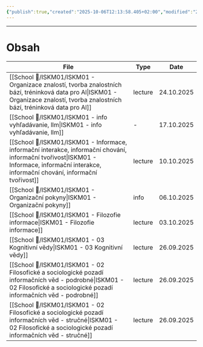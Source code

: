 ```yaml
---
{"publish":true,"created":"2025-10-06T12:13:58.405+02:00","modified":"2025-10-29T18:22:41.713+01:00","cssclasses":""}
---
```


---
# Obsah
| File                                                                                                                                                                                             | Type    | Date       |
| ------------------------------------------------------------------------------------------------------------------------------------------------------------------------------------------------ | ------- | ---------- |
| [[School 🏫/ISKM01/ISKM01 - Organizace znalostí, tvorba znalostních bází, tréninková data pro Al\|ISKM01 - Organizace znalostí, tvorba znalostních bází, tréninková data pro Al]]             | lecture | 24.10.2025 |
| [[School 🏫/ISKM01/ISKM01 - info vyhľadávanie, llm\|ISKM01 - info vyhľadávanie, llm]]                                                                                                         | \-      | 17.10.2025 |
| [[School 🏫/ISKM01/ISKM01 - Informace, informační interakce, informační  chování, informační tvořivost\|ISKM01 - Informace, informační interakce, informační  chování, informační tvořivost]] | lecture | 10.10.2025 |
| [[School 🏫/ISKM01/ISKM01 - Organizační pokyny\|ISKM01 - Organizační pokyny]]                                                                                                                 | info    | 06.10.2025 |
| [[School 🏫/ISKM01/ISKM01 - Filozofie informace\|ISKM01 - Filozofie informace]]                                                                                                               | lecture | 03.10.2025 |
| [[School 🏫/ISKM01/ISKM01 - 03 Kognitivní vědy\|ISKM01 - 03 Kognitivní vědy]]                                                                                                                 | lecture | 26.09.2025 |
| [[School 🏫/ISKM01/ISKM01 - 02 Filosofické a sociologické pozadí informačních věd - podrobné\|ISKM01 - 02 Filosofické a sociologické pozadí informačních věd - podrobné]]                     | lecture | 26.09.2025 |
| [[School 🏫/ISKM01/ISKM01 - 02 Filosofické a sociologické pozadí informačních věd - stručné\|ISKM01 - 02 Filosofické a sociologické pozadí informačních věd - stručné]]                       | lecture | 26.09.2025 |


